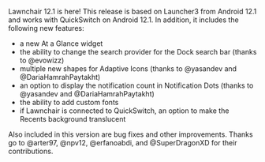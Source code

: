 Lawnchair 12.1 is here! This release is based on Launcher3 from Android 12.1 and works with QuickSwitch on Android 12.1. In addition, it includes the following new features:

- a new At a Glance widget
- the ability to change the search provider for the Dock search bar (thanks to @evowizz)
- multiple new shapes for Adaptive Icons (thanks to @yasandev and @DariaHamrahPaytakht)
- an option to display the notification count in Notification Dots (thanks to @yasandev and @DariaHamrahPaytakht)
- the ability to add custom fonts
- if Lawnchair is connected to QuickSwitch, an option to make the Recents background translucent

Also included in this version are bug fixes and other improvements. Thanks go to @arter97, @npv12, @erfanoabdi, and @SuperDragonXD for their contributions.
